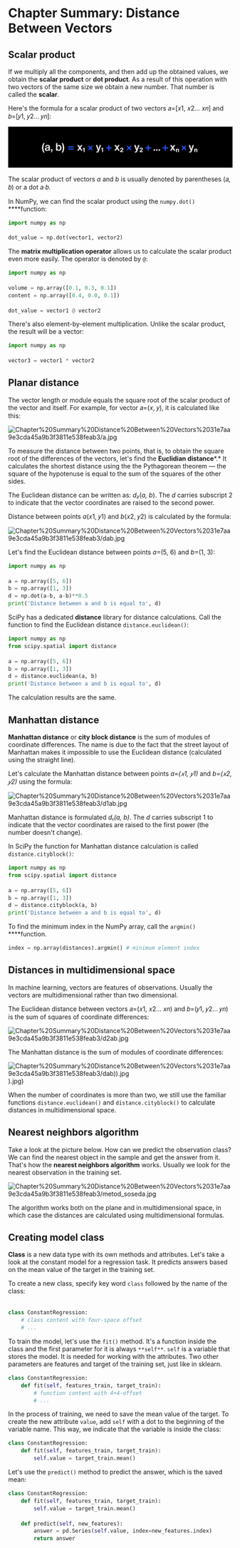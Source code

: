 # Chapter Summary: Distance Between Vectors

## Scalar product

If we multiply all the components, and then add up the obtained values, we obtain the **scalar product** or **dot product**. As a result of this operation with two vectors of the same size we obtain a new number. That number is called the **scalar**.

Here's the formula for a scalar product of two vectors 𝑎=[𝑥1, 𝑥2… 𝑥𝑛] and 𝑏=[𝑦1, 𝑦2… 𝑦𝑛]:

![](https://github.com/chuksoo/Practicum-Yandex/blob/main/Linear%20Algebra/2.%20Distance%20between%20Vector/Images/ab.jpg)

The scalar product of vectors *a* and *b* is usually denoted by parentheses (𝑎, 𝑏) or a dot 𝑎⋅𝑏.

In NumPy, we can find the scalar product using the `numpy.dot()` ****function:

```python
import numpy as np

dot_value = np.dot(vector1, vector2)
```

The **matrix multiplication operator** allows us to calculate the scalar product even more easily. The operator is denoted by `@`:

```python
import numpy as np

volume = np.array([0.1, 0.3, 0.1])
content = np.array([0.4, 0.0, 0.1])

dot_value = vector1 @ vector2
```

There's also element-by-element multiplication. Unlike the scalar product, the result will be a vector:

```python
import numpy as np

vector3 = vector1 * vector2
```

## Planar distance

The vector length or module equals the square root of the scalar product of the vector and itself. For example, for vector 𝑎=(𝑥, 𝑦), it is calculated like this:

![Chapter%20Summary%20Distance%20Between%20Vectors%2031e7aa9e3cda45a9b3f3811e538feab3/a.jpg](Chapter%20Summary%20Distance%20Between%20Vectors%2031e7aa9e3cda45a9b3f3811e538feab3/a.jpg)

To measure the distance between two points, that is, to obtain the square root of the differences of the vectors, let's find the **Euclidian distance***.* It calculates the shortest distance using the the Pythagorean theorem — the square of the hypotenuse is equal to the sum of the squares of the other sides.

The Euclidean distance can be written as: *d₂*(*a, b*). The *d* carries subscript 2 to indicate that the vector coordinates are raised to the second power.

Distance between points *a*(𝑥1, 𝑦1) and *b*(𝑥2, 𝑦2) is calculated by the formula:

![Chapter%20Summary%20Distance%20Between%20Vectors%2031e7aa9e3cda45a9b3f3811e538feab3/dab.jpg](Chapter%20Summary%20Distance%20Between%20Vectors%2031e7aa9e3cda45a9b3f3811e538feab3/dab.jpg)

Let's find the Euclidean distance between points *a*=(5, 6) and *b*=(1, 3):

```python
import numpy as np

a = np.array([5, 6])
b = np.array([1, 3])
d = np.dot(a-b, a-b)**0.5
print('Distance between a and b is equal to', d)
```

SciPy has a dedicated **distance** library for distance calculations. Call the function to find the Euclidean distance `distance.euclidean()`:

```python
import numpy as np
from scipy.spatial import distance

a = np.array([5, 6])
b = np.array([1, 3])
d = distance.euclidean(a, b)
print('Distance between a and b is equal to', d)
```

The calculation results are the same.

## Manhattan distance

**Manhattan distance** or **city block distance** is the sum of modules of coordinate differences. The name is due to the fact that the street layout of Manhattan makes it impossible to use the Euclidean distance (calculated using the straight line).

Let's calculate the Manhattan distance between points *a=(𝑥1, 𝑦1)* and *b=(𝑥2, 𝑦2)* using the formula:

![Chapter%20Summary%20Distance%20Between%20Vectors%2031e7aa9e3cda45a9b3f3811e538feab3/d1ab.jpg](Chapter%20Summary%20Distance%20Between%20Vectors%2031e7aa9e3cda45a9b3f3811e538feab3/d1ab.jpg)

Manhattan distance is formulated *d₁(a, b)*. The *d* carries subscript 1 to indicate that the vector coordinates are raised to the first power (the number doesn't change).

In SciPy the function for Manhattan distance calculation is called `distance.cityblock()`:

```python
import numpy as np
from scipy.spatial import distance

a = np.array([5, 6])
b = np.array([1, 3])
d = distance.cityblock(a, b)
print('Distance between a and b is equal to', d)
```

To find the minimum index in the NumPy array, call the `argmin()` ****function.

```python
index = np.array(distances).argmin() # minimum element index
```

## Distances in multidimensional space

In machine learning, vectors are features of observations. Usually the vectors are multidimensional rather than two dimensional.

The Euclidean distance between vectors 𝑎=(𝑥1, 𝑥2… 𝑥𝑛) and 𝑏=(𝑦1, 𝑦2… 𝑦𝑛) is the sum of squares of coordinate differences:

![Chapter%20Summary%20Distance%20Between%20Vectors%2031e7aa9e3cda45a9b3f3811e538feab3/d2ab.jpg](Chapter%20Summary%20Distance%20Between%20Vectors%2031e7aa9e3cda45a9b3f3811e538feab3/d2ab.jpg)

The Manhattan distance is the sum of modules of coordinate differences:

![Chapter%20Summary%20Distance%20Between%20Vectors%2031e7aa9e3cda45a9b3f3811e538feab3/dab)).jpg](Chapter%20Summary%20Distance%20Between%20Vectors%2031e7aa9e3cda45a9b3f3811e538feab3/dab)).jpg)

When the number of coordinates is more than two, we still use the familiar functions `distance.euclidean()` and `distance.cityblock()` to calculate distances in multidimensional space.

## Nearest neighbors algorithm

Take a look at the picture below. How can we predict the observation class? We can find the nearest object in the sample and get the answer from it. That's how the **nearest neighbors algorithm** works. Usually we look for the nearest observation in the training set.

![Chapter%20Summary%20Distance%20Between%20Vectors%2031e7aa9e3cda45a9b3f3811e538feab3/metod_soseda.jpg](Chapter%20Summary%20Distance%20Between%20Vectors%2031e7aa9e3cda45a9b3f3811e538feab3/metod_soseda.jpg)

The algorithm works both on the plane and in multidimensional space, in which case the distances are calculated using multidimensional formulas.

## Creating model class

**Class** is a new data type with its own methods and attributes. Let's take a look at the constant model for a regression task. It predicts answers based on the mean value of the target in the training set.

To create a new class, specify key word `class` followed by the name of the class:

```python

class ConstantRegression:
    # class content with four-space offset
    # ...
```

To train the model, let's use the `fit()` method. It's a function inside the class and the first parameter for it is always `**self**`. `self` is a variable that stores the model. It is needed for working with the attributes. Two other parameters are features and target of the training set, just like in sklearn.

```python
class ConstantRegression:
    def fit(self, features_train, target_train):
        # function content with 4+4-offset
        # ...
```

In the process of training, we need to save the mean value of the target. To create the new attribute `value`, add `self` with a dot to the beginning of the variable name. This way, we indicate that the variable is inside the class:

```python
class ConstantRegression:
    def fit(self, features_train, target_train):
        self.value = target_train.mean()
```

Let's use the `predict()` method to predict the answer, which is the saved mean:

```python
class ConstantRegression:
    def fit(self, features_train, target_train):
        self.value = target_train.mean()

    def predict(self, new_features):
        answer = pd.Series(self.value, index=new_features.index)
        return answer
```

